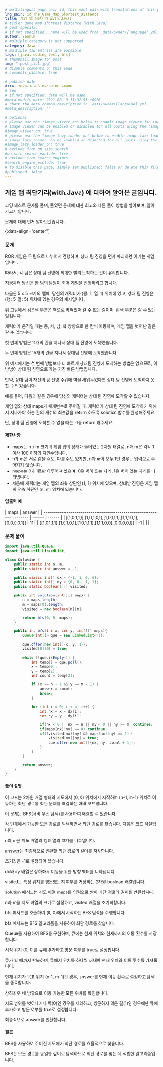 ```yaml
---
# multilingual page pair id, this must pair with translations of this page. (This name must be unique)
lng_pair: id_The_Game_Map_Shortest_Distance
title: 게임 맵 최단거리(with.Java)
# title: game map shortest distance (with.Java)
# post specific
# if not specified, .name will be used from _data/owner/[language].yml
author: Yeonuk
# multiple category is not supported
category: Java
# multiple tag entries are possible
tags: [java, coding test, bfs]
# thumbnail image for post
img: ":post_pic1.jpg"
# disable comments on this page
# comments_disable: true

# publish date
date: 2024-10-05 09:00:00 +0900
# seo
# if not specified, date will be used.
#meta_modify_date: 2021-08-10 11:32:53 +0900
# check the meta_common_description in _data/owner/[language].yml
#meta_description: ""

# optional
# please use the "image_viewer_on" below to enable image viewer for individual pages or posts (_posts/ or [language]/_posts folders).
# image viewer can be enabled or disabled for all posts using the "image_viewer_posts: true" setting in _data/conf/main.yml.
#image_viewer_on: true
# please use the "image_lazy_loader_on" below to enable image lazy loader for individual pages or posts (_posts/ or [language]/_posts folders).
# image lazy loader can be enabled or disabled for all posts using the "image_lazy_loader_posts: true" setting in _data/conf/main.yml.
#image_lazy_loader_on: true
# exclude from on site search
#on_site_search_exclude: true
# exclude from search engines
#search_engine_exclude: true
# to disable this page, simply set published: false or delete this file
#published: false
---
```


<!-- outline-start -->

## 게임 맵 최단거리(with.Java) 에 대하여 알아본 글입니다.

코딩 테스트 문제를 풀며, 풀었던 문제에 대한 회고와 다른 풀이 방법을 알아보며, 알아가고자 합니다.

문제에 대해 먼저 알아보겠습니다.

{:data-align="center"}

<!-- outline-end -->

### 문제

ROR 게임은 두 팀으로 나누어서 진행하며, 상대 팀 진영을 먼저 파괴하면 이기는 게임입니다.

따라서, 각 팀은 상대 팀 진영에 최대한 빨리 도착하는 것이 유리합니다.

지금부터 당신은 한 팀의 팀원이 되어 게임을 진행하려고 합니다.

다음은 5 x 5 크기의 맵에, 당신의 캐릭터가 (행: 1, 열: 1) 위치에 있고, 상대 팀 진영은 (행: 5, 열: 5) 위치에 있는 경우의 예시입니다.

위 그림에서 검은색 부분은 벽으로 막혀있어 갈 수 없는 길이며, 흰색 부분은 갈 수 있는 길입니다.

캐릭터가 움직일 때는 동, 서, 남, 북 방향으로 한 칸씩 이동하며, 게임 맵을 벗어난 길은 갈 수 없습니다.

첫 번째 방법은 11개의 칸을 지나서 상대 팀 진영에 도착했습니다.

두 번째 방법은 15개의 칸을 지나서 상대팀 진영에 도착했습니다.

위 예시에서는 첫 번째 방법보다 더 빠르게 상대팀 진영에 도착하는 방법은 없으므로, 이 방법이 상대 팀 진영으로 가는 가장 빠른 방법입니다.

만약, 상대 팀이 자신의 팀 진영 주위에 벽을 세워두었다면 상대 팀 진영에 도착하지 못할 수도 있습니다.

예를 들어, 다음과 같은 경우에 당신의 캐릭터는 상대 팀 진영에 도착할 수 없습니다.

게임 맵의 상태 maps가 매개변수로 주어질 때, 캐릭터가 상대 팀 진영에 도착하기 위해서 지나가야 하는 칸의 개수의 최솟값을 return 하도록 solution 함수를 완성해주세요.

단, 상대 팀 진영에 도착할 수 없을 때는 -1을 return 해주세요.

#### 제한사항

- maps는 n x m 크기의 게임 맵의 상태가 들어있는 2차원 배열로, n과 m은 각각 1 이상 100 이하의 자연수입니다.
- n과 m은 서로 같을 수도, 다를 수도 있지만, n과 m이 모두 1인 경우는 입력으로 주어지지 않습니다.
- maps는 0과 1로만 이루어져 있으며, 0은 벽이 있는 자리, 1은 벽이 없는 자리를 나타냅니다.
- 처음에 캐릭터는 게임 맵의 좌측 상단인 (1, 1) 위치에 있으며, 상대방 진영은 게임 맵의 우측 하단인 (n, m) 위치에 있습니다.

#### 입출력 예

| maps                                                          | answer  |
| ------------------------------------------------------------- | ------- | ------ | ------ |
| [[1,0,1,1,1],[1,0,1,0,1],[1,0,1,1,1],[1,1,1,0,1],[0,0,0,0,1]] | 11      |
| [[1,0,1,1,1],[1,0,1,0,1],[1,0,1,1,1],[1,1,1,0,0],[0,0,0,0,1]] | -1      |
| <!--                                                          | numbers | target | return |
| ---------------                                               | ------  | ------ |
| [1, 1, 1, 1, 1]                                               | 3       | 5      |
| [4, 1, 2, 1]                                                  | 4       | 2      | -->    |

### 문제 풀이

```java
import java.util.Queue;
import java.util.LinkedList;

class Solution {
    public static int n, m;
    public static int answer = -1;

    public static int[] dx = {-1, 1, 0, 0};
    public static int[] dy = {0, 0, -1, 1};
    public static boolean[][] visited;

    public int solution(int[][] maps) {
        n = maps.length;
        m = maps[0].length;
        visited = new boolean[n][m];

        return bfs(0, 0, maps);
    }

    public int bfs(int x, int y, int[][] maps){
        Queue<int[]> que = new LinkedList<>();

        que.offer(new int[]{x, y, 1});
        visited[0][0] = true;

        while (!que.isEmpty()) {
            int temp[] = que.poll();
            x = temp[0];
            y = temp[1];
            int count = temp[2];

            if (x == n - 1 && y == m - 1) {
                answer = count;
                break;
            }

            for (int i = 0; i < 4; i++) {
                int nx = x + dx[i];
                int ny = y + dy[i];

                if(nx < 0 || nx >= n || ny < 0 || ny >= m) continue;
                if(maps[nx][ny] == 0) continue;
                if(!visited[nx][ny] && maps[nx][ny] == 1) {
                    visited[nx][ny] = true;
                    que.offer(new int[]{nx, ny, count + 1});
                }
            }
        }

        return answer;
    }
}
```

#### 풀이 설명

이 코드는 2차원 배열 형태의 지도에서 (0, 0) 위치에서 시작하여 (n-1, m-1) 위치로 이동하는 최단 경로를 찾는 문제를 해결하는 자바 코드입니다.

이 문제는 BFS(너비 우선 탐색)를 사용하여 해결할 수 있습니다.

각 단계에서 가능한 모든 경로를 탐색하면서 최단 경로를 찾습니다. 다음은 코드 해설입니다.

n과 m은 지도 배열의 행과 열의 크기를 나타냅니다.

answer는 최종적으로 반환할 최단 경로의 길이를 저장합니다.

초기값은 -1로 설정되어 있습니다.

dx와 dy 배열은 상하좌우 이동을 위한 방향 벡터를 나타냅니다.

visited는 특정 위치를 방문했는지 여부를 저장하는 2차원 boolean 배열입니다.

solution 메서드는 지도 배열 maps를 입력으로 받아 최단 경로의 길이를 반환합니다.

n과 m을 지도 배열의 크기로 설정하고, visited 배열을 초기화합니다.

bfs 메서드를 호출하여 (0, 0)에서 시작하는 BFS 탐색을 수행합니다.

bfs 메서드는 BFS 알고리즘을 사용하여 최단 경로를 찾습니다.

Queue를 사용하여 BFS를 구현하며, 큐에는 현재 위치와 현재까지의 이동 횟수를 저장합니다.

시작 위치 (0, 0)를 큐에 추가하고 방문 여부를 true로 설정합니다.

큐가 빌 때까지 반복하며, 큐에서 위치를 하나씩 꺼내어 현재 위치와 이동 횟수를 가져옵니다.

현재 위치가 목표 위치 (n-1, m-1)인 경우, answer를 현재 이동 횟수로 설정하고 탐색을 종료합니다.

상하좌우 네 방향으로 이동 가능한 모든 위치를 확인합니다.

지도 범위를 벗어나거나 벽(0)인 경우를 제외하고, 방문하지 않은 길(1)인 경우에만 큐에 추가하고 방문 여부를 true로 설정합니다.

최종적으로 answer를 반환합니다.

#### 결론

BFS를 사용하여 주어진 지도에서 최단 경로를 효율적으로 찾습니다.

BFS는 모든 경로를 동일한 깊이로 탐색하므로 최단 경로를 찾는 데 적합한 알고리즘입니다.
